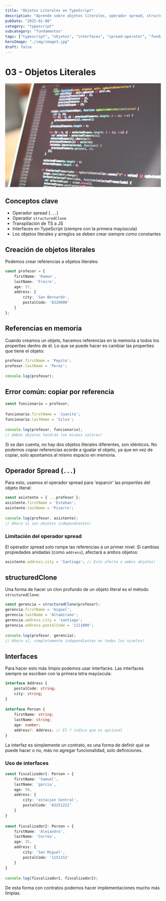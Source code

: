 ```yaml
---
title: "Objetos Literales en TypeScript"
description: "Aprende sobre objetos literales, operador spread, structuredClone e interfaces en TypeScript para manejar objetos de forma efectiva."
pubDate: "2025-01-08"
category: "typescript"
subcategory: "fundamentos"
tags: ["typescript", "objetos", "interfaces", "spread-operator", "fundamentos"]
heroImage: "./img/image3.jpg"
draft: false
---
```


# 03 - Objetos Literales

![Objetos Literales en TypeScript](./img/image3.jpg)

## Conceptos clave

- Operador spread (`...`)
- Operador `structuredClone`
- Transpilación de TS a JS
- Interfaces en TypeScript (siempre con la primera mayúscula)
- Los objetos literales y arreglos se deben crear siempre como constantes

## Creación de objetos literales

Podemos crear referencias a objetos literales:

```typescript
const profesor = {
    firstName: 'Ramon',
    lastName: 'Freire',
    age: 37,
    address: {
        city: 'San Bernardo',
        postalCode: '8320000'
    }
};
```

## Referencias en memoria

Cuando creamos un objeto, hacemos referencias en la memoria a todos los properties dentro de él. Lo que se puede hacer es cambiar las properties que tiene el objeto:

```typescript
profesor.firstName = 'Pepito';
profesor.lastName = 'Perez';

console.log(profesor);
```

## Error común: copiar por referencia

```typescript
const funcionario = profesor;

funcionario.firstName = 'Juanito';
funcionario.lastName = 'Silva';

console.log(profesor, funcionario);
// Ambos objetos tendrán los mismos valores!
```

Si se dan cuenta, no hay dos objetos literales diferentes, son idénticos. No podemos copiar referencias acorde a igualar el objeto, ya que en vez de copiar, solo apuntamos al mismo espacio en memoria.

## Operador Spread (`...`)

Para esto, usamos el operador spread para 'esparcir' las properties del objeto literal:

```typescript
const asistente = { ...profesor };
asistente.firstName = 'Esteban';
asistente.lastName = 'Pizarro';

console.log(profesor, asistente);
// Ahora sí son objetos independientes!
```

### Limitación del operador spread

El operador spread solo rompe las referencias a un primer nivel. Si cambias propiedades anidadas (como `address`), afectará a ambos objetos:

```typescript
asistente.address.city = 'Santiago'; // Esto afecta a ambos objetos!
```

## structuredClone

Una forma de hacer un clon profundo de un objeto literal es el método `structuredClone`:

```typescript
const gerencia = structuredClone(profesor);
gerencia.firstName = 'miguel';
gerencia.lastName = 'Altamirano';
gerencia.address.city = 'santiago';
gerencia.address.postalCode = '1111000';

console.log(profesor, gerencia);
// Ahora sí, completamente independientes en todos los niveles!
```

## Interfaces

Para hacer esto más limpio podemos usar interfaces. Las interfaces siempre se escriben con la primera letra mayúscula:

```typescript
interface Address {
    postalCode: string;
    city: string;
}

interface Person {
    firstName: string;
    lastName: string;
    age: number;
    address?: Address; // El ? indica que es opcional
}
```

La interfaz es simplemente un contrato, es una forma de definir qué se puede hacer o no, más no agregar funcionalidad, solo definiciones.

### Uso de interfaces

```typescript
const fiscalizador1: Person = {
    firstName: 'Samuel',
    lastName: 'garcia',
    age: 50,
    address: {
        city: 'estacion Central',
        postalCode: '83251212'
    }
}

const fiscalizador2: Person = {
    firstName: 'Alejandro',
    lastName: 'Correa',
    age: 35,
    address: {
        city: 'San Miguel',
        postalCode: '1151152'
    }
}

console.log(fiscalizador1, fiscalizador2);
```

De esta forma con contratos podemos hacer implementaciones mucho más limpias.
